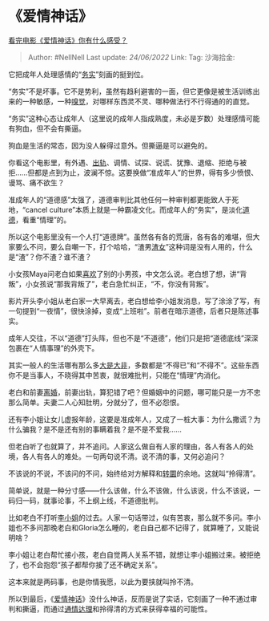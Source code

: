 # 《爱情神话》
[看完电影《爱情神话》你有什么感受？](https://www.zhihu.com/question/508105053/answer/2540699493)

> Author: #NellNell
> Last update: *24/06/2022*
> Link:
> Tag:
> 沙海拾金:

它把成年人处理感情的“[务实](https://www.zhihu.com/search?q=%E5%8A%A1%E5%AE%9E&search_source=Entity&hybrid_search_source=Entity&hybrid_search_extra=%7B%22sourceType%22%3A%22answer%22%2C%22sourceId%22%3A2540699493%7D)”刻画的挺到位。

“务实”不是坏事。它不是势利，虽然有趋利避害的一面，但它更像是被生活训练出来的一种敏感，一种[嗅觉](https://www.zhihu.com/search?q=%E5%97%85%E8%A7%89&search_source=Entity&hybrid_search_source=Entity&hybrid_search_extra=%7B%22sourceType%22%3A%22answer%22%2C%22sourceId%22%3A2540699493%7D)，对哪样东西灵不灵、哪种做法行不行得通的的直觉。

“务实”这种心态让成年人（这里说的成年人指成熟度，未必是岁数）处理感情可能有狗血，但不会有撕逼。

狗血是生活的常态，因为没人躲得过意外。但撕逼是可以避免的。

你看这个电影里，有外遇、[出轨](https://www.zhihu.com/search?q=%E5%87%BA%E8%BD%A8&search_source=Entity&hybrid_search_source=Entity&hybrid_search_extra=%7B%22sourceType%22%3A%22answer%22%2C%22sourceId%22%3A2540699493%7D)、调情、试探、说谎、犹豫、退缩、拒绝与被拒……但都是点到为止，波澜不惊。这要换做“准成年人”的世界，得有多少愤恨、谩骂、痛不欲生？

准成年人的“道德感”太强了，道德审判比其他任何一种审判都更能致人于死地，“cancel culture”本质上就是一种霸凌文化。而成年人的“务实”，是淡化[道德](https://www.zhihu.com/search?q=%E9%81%93%E5%BE%B7&search_source=Entity&hybrid_search_source=Entity&hybrid_search_extra=%7B%22sourceType%22%3A%22answer%22%2C%22sourceId%22%3A2540699493%7D)，看重“情理”的。

所以这个电影里没有一个人打“道德牌”。虽然各有各的荒唐，各有各的难堪，但大家要么不问，要么自嘲一下，打个哈哈，“渣男[渣女](https://www.zhihu.com/search?q=%E6%B8%A3%E5%A5%B3&search_source=Entity&hybrid_search_source=Entity&hybrid_search_extra=%7B%22sourceType%22%3A%22answer%22%2C%22sourceId%22%3A2540699493%7D)”这种词是没有人用的，什么是“渣”？你不渣？谁不渣？

小女孩Maya问老白如果[喜欢](https://www.zhihu.com/search?q=%E5%96%9C%E6%AC%A2&search_source=Entity&hybrid_search_source=Entity&hybrid_search_extra=%7B%22sourceType%22%3A%22answer%22%2C%22sourceId%22%3A2540699493%7D)了别的小男孩，中文怎么说。老白想了想，讲“背叛”，小女孩说“那我背叛了”，老白急忙纠正，“不，你没有背叛”。

影片开头李小姐从老白家一大早离去，老白想给李小姐发消息，写了涂涂了写，有一句提到“一夜情”，很快涂掉，变成“上班啦”。前者在暗示道德，后者只是陈述事实。

成年人交往，不以“道德”打头阵，但也不是“不道德”，他们只是把“道德底线”深深包裹在“人情事理”的外壳下。

其实一般人的生活哪有那么多[大是大非](https://www.zhihu.com/search?q=%E5%A4%A7%E6%98%AF%E5%A4%A7%E9%9D%9E&search_source=Entity&hybrid_search_source=Entity&hybrid_search_extra=%7B%22sourceType%22%3A%22answer%22%2C%22sourceId%22%3A2540699493%7D)，多数都是“不得已”和“不得不”。这些东西你不是当事人，不晓得其中苦衷，就很难批判，只能在“情理”内消化。

老白和前妻[离婚](https://www.zhihu.com/search?q=%E7%A6%BB%E5%A9%9A&search_source=Entity&hybrid_search_source=Entity&hybrid_search_extra=%7B%22sourceType%22%3A%22answer%22%2C%22sourceId%22%3A2540699493%7D)，前妻出轨，算犯错了吧？但婚姻中的问题，哪可能只是一方不忠那么简单。夫妻二人心知肚明，分就分了，但不必怨恨。

还有李小姐让女儿虚报年龄，这要是准成年人，又成了一桩大事：为什么撒谎？为什么骗我？是不是还有别的事瞒着我？是不是不爱我……

但老白听了也就算了，并不追问。人家这么做自有人家的理由，各人有各人的处境，各人有各人的难处。一句两句说不清。说不清的事，又何必追问？

不该说的不说，不该问的不问，始终给对方解释和[转圜](https://www.zhihu.com/search?q=%E8%BD%AC%E5%9C%9C&search_source=Entity&hybrid_search_source=Entity&hybrid_search_extra=%7B%22sourceType%22%3A%22answer%22%2C%22sourceId%22%3A2540699493%7D)的余地。这就叫“拎得清”。

简单说，就是一种分寸感——什么该做，什么不该做，什么该说，什么不该说，一码归一码，就事论事，不上纲上线，不道德批判。

比如老白不打听[李小姐](https://www.zhihu.com/search?q=%E6%9D%8E%E5%B0%8F%E5%A7%90&search_source=Entity&hybrid_search_source=Entity&hybrid_search_extra=%7B%22sourceType%22%3A%22answer%22%2C%22sourceId%22%3A2540699493%7D)的过去。人家一句话带过，似有苦衷，那么就不多问。李小姐也不多问那晚老白和Gloria怎么睡的，老白自己都不记得了，就算睡了，又能说明啥？

李小姐让老白帮忙接小孩，老白自觉两人关系不错，就想让李小姐搬过来。被拒绝了，也不会抱怨“孩子都帮你接了还不确定关系”。

这本来就是两码事，也是你情我愿，以此为要挟就叫拎不清。

所以到最后，《[爱情神话](https://www.zhihu.com/search?q=%E7%88%B1%E6%83%85%E7%A5%9E%E8%AF%9D&search_source=Entity&hybrid_search_source=Entity&hybrid_search_extra=%7B%22sourceType%22%3A%22answer%22%2C%22sourceId%22%3A2540699493%7D)》没什么神话，反而是说了实话，它刻画了一种不通过审判和撕逼，而通过[通情达理](https://www.zhihu.com/search?q=%E9%80%9A%E6%83%85%E8%BE%BE%E7%90%86&search_source=Entity&hybrid_search_source=Entity&hybrid_search_extra=%7B%22sourceType%22%3A%22answer%22%2C%22sourceId%22%3A2540699493%7D)和拎得清的方式来获得幸福的可能性。
